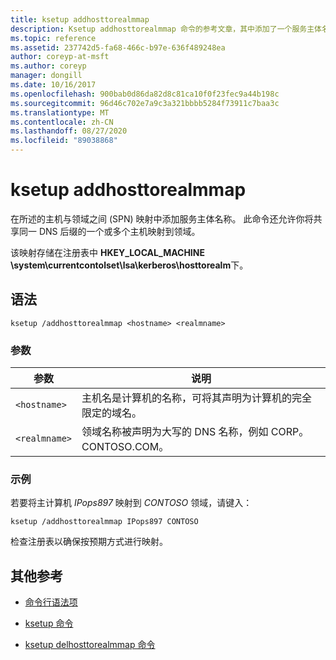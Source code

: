 ```yaml
---
title: ksetup addhosttorealmmap
description: Ksetup addhosttorealmmap 命令的参考文章，其中添加了一个服务主体名称 (SPN) 所述主机与领域之间的映射。
ms.topic: reference
ms.assetid: 237742d5-fa68-466c-b97e-636f489248ea
author: coreyp-at-msft
ms.author: coreyp
manager: dongill
ms.date: 10/16/2017
ms.openlocfilehash: 900bab0d86da82d8c81ca10f0f23fec9a44b198c
ms.sourcegitcommit: 96d46c702e7a9c3a321bbbb5284f73911c7baa3c
ms.translationtype: MT
ms.contentlocale: zh-CN
ms.lasthandoff: 08/27/2020
ms.locfileid: "89038868"
---
```

# <a name="ksetup-addhosttorealmmap"></a>ksetup addhosttorealmmap

在所述的主机与领域之间 (SPN) 映射中添加服务主体名称。 此命令还允许你将共享同一 DNS 后缀的一个或多个主机映射到领域。

该映射存储在注册表中 **HKEY_LOCAL_MACHINE \system\currentcontolset\lsa\kerberos\hosttorealm**下。

## <a name="syntax"></a>语法

```
ksetup /addhosttorealmmap <hostname> <realmname>
```

### <a name="parameters"></a>参数

| 参数 | 说明 |
| --------- |------------ |
| `<hostname>` | 主机名是计算机的名称，可将其声明为计算机的完全限定的域名。 |
| `<realmname>` | 领域名称被声明为大写的 DNS 名称，例如 CORP。CONTOSO.COM。 |

### <a name="examples"></a>示例

若要将主计算机 *IPops897* 映射到 *CONTOSO* 领域，请键入：

```
ksetup /addhosttorealmmap IPops897 CONTOSO
```

检查注册表以确保按预期方式进行映射。

## <a name="additional-references"></a>其他参考

- [命令行语法项](command-line-syntax-key.md)

- [ksetup 命令](ksetup.md)

- [ksetup delhosttorealmmap 命令](ksetup-delhosttorealmmap.md)
